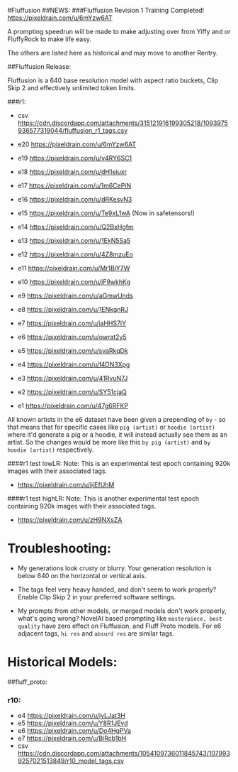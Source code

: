 #Fluffusion
##NEWS:
###Fluffusion Revision 1 Training Completed!
https://pixeldrain.com/u/6mYzw6AT

A prompting speedrun will be made to make adjusting over from Yiffy and or FluffyRock to make life easy.

The others are listed here as historical and may move to another Rentry.

##Fluffusion Release:

Fluffusion is a 640 base resolution model with aspect ratio buckets, Clip Skip 2 and effectively unlimited token limits.

###r1:
* csv https://cdn.discordapp.com/attachments/315121916199305218/1093975936577319044/fluffusion_r1_tags.csv

* e20 https://pixeldrain.com/u/6mYzw6AT
* e19 https://pixeldrain.com/u/v4RY6SC1
* e18 https://pixeldrain.com/u/dH1eiuxr
* e17 https://pixeldrain.com/u/1m6CePiN
* e16 https://pixeldrain.com/u/dRKesvN3
* e15 https://pixeldrain.com/u/Te9xL1wA (Now in safetensors!)
* e14 https://pixeldrain.com/u/Q2BxHgfm
* e13 https://pixeldrain.com/u/1EkN5Sa5
* e12 https://pixeldrain.com/u/4Z8mzuEo
* e11 https://pixeldrain.com/u/Mr1BiY7W
* e10 https://pixeldrain.com/u/jF9wkhKg
* e9 https://pixeldrain.com/u/aGmwUnds
* e8 https://pixeldrain.com/u/1ENkgnRJ
* e7 https://pixeldrain.com/u/iaHHS7iY
* e6 https://pixeldrain.com/u/owrat2y5
* e5 https://pixeldrain.com/u/svaRkqDk
* e4 https://pixeldrain.com/u/f4DN3Xpg
* e3 https://pixeldrain.com/u/41RvuN7J
* e2 https://pixeldrain.com/u/SY51cjaQ
* e1 https://pixeldrain.com/u/47g6RFKP

All known artists in the e6 dataset have been given a prepending of `by` - so that means that for specific cases like `pig (artist)` or `hoodie (artist)` where it'd generate a pig or a hoodie, it will instead actually see them as an artist. So the changes would be more like this `by pig (artist)` and `by hoodie (artist)` respectively.

####r1 test lowLR:
Note: This is an experimental test epoch containing 920k images with their associated tags.
* https://pixeldrain.com/u/iijEfUhM

####r1 test highLR:
Note: This is another experimental test epoch containing 920k images with their associated tags.
* https://pixeldrain.com/u/zH9NXsZA

# Troubleshooting:
* My generations look crusty or blurry.
Your generation resolution is below 640 on the horizontal or vertical axis.

* The tags feel very heavy handed, and don't seem to work properly?
Enable Clip Skip 2 in your preferred software settings.

* My prompts from other models, or merged models don't work properly, what's going wrong?
NovelAI based prompting like `masterpiece, best quality` have zero effect on Fluffusion, and Fluff Proto models. For e6 adjacent tags, `hi res` and `absurd res` are similar tags.

# Historical Models:
##fluff_proto:

### r10:
* e4 https://pixeldrain.com/u/iyLJat3H
* e5 https://pixeldrain.com/u/Y8R1JEvd
* e6 https://pixeldrain.com/u/Do4HgPVa
* e7 https://pixeldrain.com/u/BiRcb1bH
* csv https://cdn.discordapp.com/attachments/1054109736011845743/1079939257021513849/r10_model_tags.csv